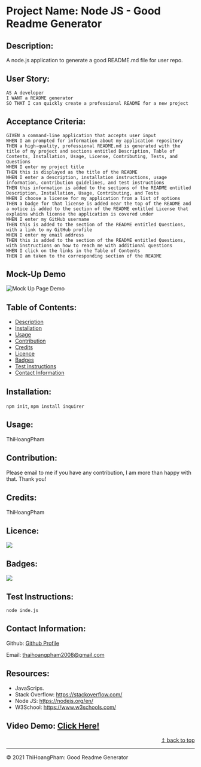 # Project Name: Node JS - Good Readme Generator

## Description:
A node.js application to generate a good README.md file for user repo.

## User Story:

```
AS A developer
I WANT a README generator
SO THAT I can quickly create a professional README for a new project
```
## Acceptance Criteria:

```
GIVEN a command-line application that accepts user input
WHEN I am prompted for information about my application repository
THEN a high-quality, professional README.md is generated with the title of my project and sections entitled Description, Table of Contents, Installation, Usage, License, Contributing, Tests, and Questions
WHEN I enter my project title
THEN this is displayed as the title of the README
WHEN I enter a description, installation instructions, usage information, contribution guidelines, and test instructions
THEN this information is added to the sections of the README entitled Description, Installation, Usage, Contributing, and Tests
WHEN I choose a license for my application from a list of options
THEN a badge for that license is added near the top of the README and a notice is added to the section of the README entitled License that explains which license the application is covered under
WHEN I enter my GitHub username
THEN this is added to the section of the README entitled Questions, with a link to my GitHub profile
WHEN I enter my email address
THEN this is added to the section of the README entitled Questions, with instructions on how to reach me with additional questions
WHEN I click on the links in the Table of Contents
THEN I am taken to the corresponding section of the README
```
## Mock-Up Demo

![Mock Up Page Demo](./utils/img/Good-Readme-Generator-Demo.gif)

## Table of Contents:
- [Description](#description)
- [Installation](#installation)
- [Usage](#usage)
- [Contribution](#contribution)
- [Credits](#credits)
- [Licence](#licence)
- [Badges](#badges)
- [Test Instructions](#test-instructions)
- [Contact Information](#contact-information)

## Installation:
`npm init`, `npm install inquirer`

## Usage:
ThiHoangPham

## Contribution:
Please email to me if you have any contribution, I am more than happy with that. Thank you!

## Credits:
ThiHoangPham

## Licence:
<a href="https://img.shields.io/badge/License-MIT-brightgreen"><img src="https://img.shields.io/badge/License-MIT-brightgreen"></a>

## Badges:
<a href="https://img.shields.io/badge/Badges-JavaScipt,Node JS-orange"><img src="https://img.shields.io/badge/Badges-JavaScipt,Node JS-orange"></a>

## Test Instructions:
`node inde.js`

## Contact Information:

Github: [Github Profile](https://github.com/undefined)

Email: thaihoangpham2008@gmail.com

## Resources:
* JavaScrips.
* Stack Overflow: https://stackoverflow.com/
* Node JS: https://nodejs.org/en/
* W3School: https://www.w3schools.com/

## Video Demo: [Click Here!](https://watch.screencastify.com/v/WYyi91iZ0zj38jZHNelD)

<p align ="right"><a href="#">↥ back to top</a></p>

- - -

© 2021 ThiHoangPham: Good Readme Generator
    
